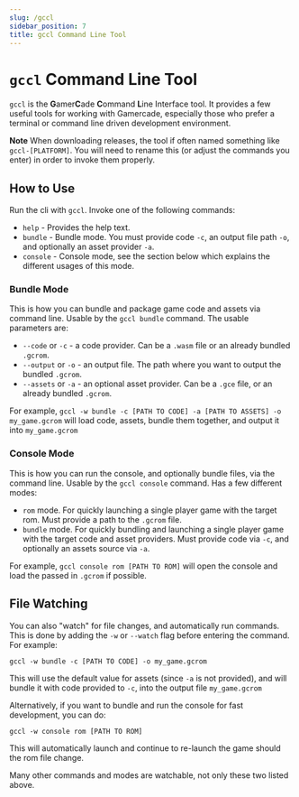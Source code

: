 ```yaml
---
slug: /gccl
sidebar_position: 7
title: gccl Command Line Tool
---
```


# `gccl` Command Line Tool

`gccl` is the **G**amer**C**ade **C**ommand **L**ine Interface tool. It provides a few useful tools for working with Gamercade, especially those who prefer a terminal or command line driven development environment.

**Note** When downloading releases, the tool if often named something like `gccl-[PLATFORM]`. You will need to rename this (or adjust the commands you enter) in order to invoke them properly.

## How to Use

Run the cli with `gccl`. Invoke one of the following commands:

- `help` - Provides the help text.
- `bundle` - Bundle mode. You must provide code `-c`, an output file path `-o`, and optionally an asset provider `-a`.
- `console` - Console mode, see the section below which explains the different usages of this mode.

### Bundle Mode

This is how you can bundle and package game code and assets via command line. Usable by the `gccl bundle` command. The usable parameters are:

- `--code` or `-c` - a code provider. Can be a `.wasm` file or an already bundled `.gcrom`.
- `--output` or `-o` - an output file. The path where you want to output the bundled `.gcrom`.
- `--assets` or `-a` - an optional asset provider. Can be a `.gce` file, or an already bundled `.gcrom`.

For example, `gccl -w bundle -c [PATH TO CODE] -a [PATH TO ASSETS] -o my_game.gcrom` will load code, assets, bundle them together, and output it into `my_game.gcrom`

### Console Mode

This is how you can run the console, and optionally bundle files, via the command line. Usable by the `gccl console` command. Has a few different modes:

- `rom` mode. For quickly launching a single player game with the target rom. Must provide a path to the `.gcrom` file.
- `bundle` mode. For quickly bundling and launching a single player game with the target code and asset providers. Must provide code via `-c`, and optionally an assets source via `-a`.

For example, `gccl console rom [PATH TO ROM]` will open the console and load the passed in `.gcrom` if possible.

## File Watching

You can also "watch" for file changes, and automatically run commands. This is done by adding the `-w` or `--watch` flag before entering the command. For example:

`gccl -w bundle -c [PATH TO CODE] -o my_game.gcrom`

This will use the default value for assets (since `-a` is not provided), and will bundle it with code provided to `-c`, into the output file `my_game.gcrom`

Alternatively, if you want to bundle and run the console for fast development, you can do:

`gccl -w console rom [PATH TO ROM]`

This will automatically launch and continue to re-launch the game should the rom file change.

Many other commands and modes are watchable, not only these two listed above.

